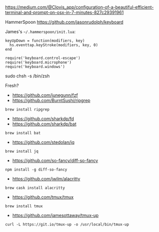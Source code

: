 https://medium.com/@Clovis_app/configuration-of-a-beautiful-efficient-terminal-and-prompt-on-osx-in-7-minutes-827c29391961

HammerSpoon
https://github.com/jasonrudolph/keyboard

James's `~/.hammerspoon/init.lua`:
```
keyUpDown = function(modifiers, key)
  hs.eventtap.keyStroke(modifiers, key, 0)
end

require('keyboard.control-escape')
require('keyboard.microphone')
require('keyboard.windows')
```

sudo chsh -s /bin/zsh

Fresh?

- https://github.com/junegunn/fzf
- https://github.com/BurntSushi/ripgrep
```
brew install ripgrep
```
- https://github.com/sharkdp/fd
- https://github.com/sharkdp/bat
```
brew install bat
```
- https://github.com/stedolan/jq
```
brew install jq
```
- https://github.com/so-fancy/diff-so-fancy
```
npm install -g diff-so-fancy
```
- https://github.com/jwilm/alacritty
```
brew cask install alacritty
```
- https://github.com/tmux/tmux
```
brew install tmux
```
- https://github.com/jamesottaway/tmux-up
```
curl -L https://git.io/tmux-up -o /usr/local/bin/tmux-up
```
